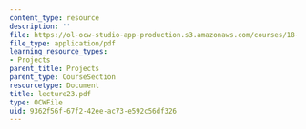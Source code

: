 ```yaml
---
content_type: resource
description: ''
file: https://ol-ocw-studio-app-production.s3.amazonaws.com/courses/18-704-seminar-in-algebra-and-number-theory-rational-points-on-elliptic-curves-fall-2004/9362f56f67f242eeac73e592c56df326_lecture23.pdf
file_type: application/pdf
learning_resource_types:
- Projects
parent_title: Projects
parent_type: CourseSection
resourcetype: Document
title: lecture23.pdf
type: OCWFile
uid: 9362f56f-67f2-42ee-ac73-e592c56df326
---
```

